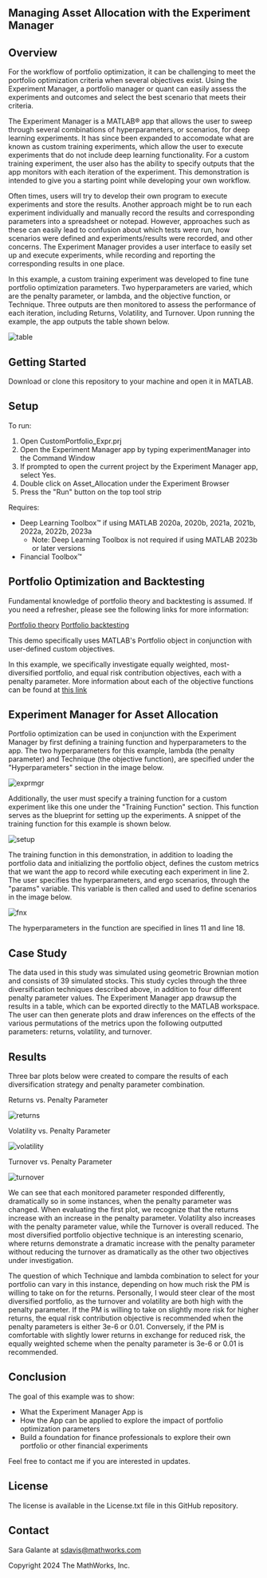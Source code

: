 ## Managing Asset Allocation with the Experiment Manager

## Overview
For the workflow of portfolio optimization, it can be challenging to meet the portfolio optimization criteria when several objectives exist. Using the Experiment Manager, a portfolio manager or quant can easily assess the experiments and outcomes and select the best scenario that meets their criteria.

The Experiment Manager is a MATLAB® app that allows the user to sweep through several combinations
of hyperparameters, or scenarios, for deep learning experiments. It has since been expanded to 
accomodate what are known as custom training experiments, which allow the user to execute experiments
that do not include deep learning functionality. For a custom training experiment, the user also
has the ability to specify outputs that the app monitors with each iteration of the experiment. This
demonstration is intended to give you a starting point while developing your own workflow.

Often times, users will try to develop their own program to execute experiments and store the results.
Another approach might be to run each experiment individually and manually record the results and
corresponding parameters into a spreadsheet or notepad. However, approaches such as these can easily
lead to confusion about which tests were run, how scenarios were defined and experiments/results
were recorded, and other concerns. The Experiment Manager provides a user interface to easily
set up and execute experiments, while recording and reporting the corresponding results in one place.

In this example, a custom training experiment was developed to fine tune portfolio optimization parameters.
Two hyperparameters are varied, which are the penalty parameter, or lambda, and the objective function, or
Technique. Three outputs are then monitored to assess the performance of each iteration, including Returns,
Volatility, and Turnover. Upon running the example, the app outputs the table shown below.

![table](images/table.png)

## Getting Started
Download or clone this repository to your machine and open it in MATLAB.

## Setup
To run:
1. Open CustomPortfolio_Expr.prj
2. Open the Experiment Manager app by typing experimentManager into the Command Window
3. If prompted to open the current project by the Experiment Manager app, select Yes.
4. Double click on Asset_Allocation under the Experiment Browser
5. Press the "Run" button on the top tool strip

Requires:
* Deep Learning Toolbox™ if using MATLAB 2020a, 2020b, 2021a, 2021b, 2022a, 2022b, 2023a
	* Note: Deep Learning Toolbox is not required if using MATLAB 2023b or later versions
* Financial Toolbox™

## Portfolio Optimization and Backtesting
Fundamental knowledge of portfolio theory and backtesting is assumed. If you need a refresher,
please see the following links for more information:

[Portfolio theory](https://corporatefinanceinstitute.com/resources/capital-markets/modern-portfolio-theory-mpt/)
[Portfolio backtesting](https://www.refinitiv.com/en/asset-management-solutions/portfolio-management/backtest-your-portfolio-performance)

This demo specifically uses MATLAB's Portfolio object in conjunction with user-defined custom objectives.

In this example, we specifically investigate equally weighted, most-diversified portfolio, and equal
risk contribution objectives, each with a penalty parameter. More information about each of the objective
functions can be found at [this link](https://www.mathworks.com/help/finance/diversify-portfolio-using-custom-objective-function.html#DiversiPortfoliosUseEstimateCustomObjectivePortfolioExample-3)

## Experiment Manager for Asset Allocation
Portfolio optimization can be used in conjunction with the Experiment Manager by first defining a training function and
hyperparameters to the app. The two hyperparameters for this example, lambda (the penalty parameter) and Technique
(the objective function), are specified under the "Hyperparameters" section in the image below.

![exprmgr](images/exprmgr.png)

Additionally, the user must specify a training function for a custom experiment like this one under the "Training Function" section.
This function serves as the blueprint for setting up the experiments. A snippet of the training function for this example is shown
below.

![setup](images/setup.png)

The training function in this demonstration, in addition to loading the portfolio data and initializing the portfolio
object, defines the custom metrics that we want the app to record while executing each experiment in line 2. The user
specifies the hyperparameters, and ergo scenarios, through the "params" variable. This variable is then called and 
used to define scenarios in the image below.

![fnx](images/fnx.png)

The hyperparameters in the function are specified in lines 11 and line 18.

## Case Study
The data used in this study was simulated using geometric Brownian motion and consists of 39 simulated stocks. This
study cycles through the three diversification techniques described above, in addition to four different penalty
parameter values. The Experiment Manager app drawsup the results in a table, which can be exported directly to the
MATLAB workspace. The user can then generate plots and draw inferences on the effects of the various permutations
of the metrics upon the following outputted parameters: returns, volatility, and turnover.

## Results
Three bar plots below were created to compare the results of each diversification strategy and penalty parameter combination. 

Returns vs. Penalty Parameter

![returns](images/returns.png)

Volatility vs. Penalty Parameter

![volatility](images/volatility.png)

Turnover vs. Penalty Parameter

![turnover](images/turnover.png)

We can see that each monitored parameter responded differently, dramatically so in some instances, when the penalty
parameter was changed. When evaluating the first plot, we recognize that the returns increase with an increase in the
penalty parameter. Volatility also increases with the penalty parameter value, while the Turnover is overall reduced.
The most diversified portfolio objective technique is an interesting scenario, where returns demonstrate a dramatic
increase with the penalty parameter without reducing the turnover as dramatically as the other two objectives under
investigation.

The question of which Technique and lambda combination to select for your portfolio can vary in this instance, depending
on how much risk the PM is willing to take on for the returns. Personally, I would steer clear of the most diversified
portfolio, as the turnover and volatility are both high with the penalty parameter. If the PM is willing to take on
slightly more risk for higher returns, the equal risk contribution objective is recommended when the penalty parameters is
either 3e-6 or 0.01. Conversely, if the PM is comfortable with slightly lower returns in exchange for reduced risk, the
equally weighted scheme when the penalty parameter is 3e-6 or 0.01 is recommended.

## Conclusion
The goal of this example was to show:
* What the Experiment Manager App is
* How the App can be applied to explore the impact of portfolio optimization parameters
* Build a foundation for finance professionals to explore their own portfolio or other financial experiments

Feel free to contact me if you are interested in updates.

## License
The license is available in the License.txt file in this GitHub repository.

## Contact
Sara Galante at sdavis@mathworks.com

Copyright 2024 The MathWorks, Inc.
